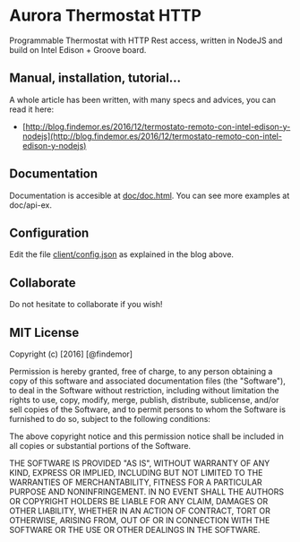 # Aurora Thermostat HTTP

Programmable Thermostat with HTTP Rest access, written in NodeJS and build on Intel Edison + Groove board.

## Manual, installation, tutorial...

A whole article has been written, with many specs and advices, you can read it here:

* [http://blog.findemor.es/2016/12/termostato-remoto-con-intel-edison-y-nodejs](http://blog.findemor.es/2016/12/termostato-remoto-con-intel-edison-y-nodejs)

## Documentation

Documentation is accesible at [doc/doc.html](https://rawgit.com/findemor/aurora-thermostat/master/doc/doc.html).
You can see more examples at doc/api-ex.

## Configuration

Edit the file [client/config.json](client/config.json) as explained in the blog above.

## Collaborate

Do not hesitate to collaborate if you wish!

## MIT License

Copyright (c) [2016] [@findemor]

Permission is hereby granted, free of charge, to any person obtaining a copy
of this software and associated documentation files (the "Software"), to deal
in the Software without restriction, including without limitation the rights
to use, copy, modify, merge, publish, distribute, sublicense, and/or sell
copies of the Software, and to permit persons to whom the Software is
furnished to do so, subject to the following conditions:

The above copyright notice and this permission notice shall be included in all
copies or substantial portions of the Software.

THE SOFTWARE IS PROVIDED "AS IS", WITHOUT WARRANTY OF ANY KIND, EXPRESS OR
IMPLIED, INCLUDING BUT NOT LIMITED TO THE WARRANTIES OF MERCHANTABILITY,
FITNESS FOR A PARTICULAR PURPOSE AND NONINFRINGEMENT. IN NO EVENT SHALL THE
AUTHORS OR COPYRIGHT HOLDERS BE LIABLE FOR ANY CLAIM, DAMAGES OR OTHER
LIABILITY, WHETHER IN AN ACTION OF CONTRACT, TORT OR OTHERWISE, ARISING FROM,
OUT OF OR IN CONNECTION WITH THE SOFTWARE OR THE USE OR OTHER DEALINGS IN THE
SOFTWARE.
